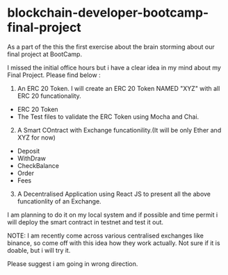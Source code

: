 # blockchain-developer-bootcamp-final-project


As a part of the this the first exercise about the brain storming about our final project at BootCamp. 

I missed the initial office hours but i have a clear idea in my mind about my Final Project. Please find below :

1. An ERC 20 Token. I will create an ERC 20 Token NAMED "XYZ" with all ERC 20 funcationality. 
- ERC 20 Token
- The Test files to validate the ERC Token using Mocha and Chai.  
2. A Smart COntract with Exchange funcationility.(It  will be only Ether and XYZ for now)
-	 Deposit 
-	 WithDraw
-	 CheckBalance
-	 Order
-	 Fees
3. A Decentralised Application using React JS to present all the above funcationlity of an Exchange.


I am planning to do it on my local system and if possible and time permit i will deploy the smart contract in testnet and test it out.


NOTE: I am recently come across various centralised exchanges like binance, so come off with this idea how they work actually. Not sure if it is doable, but i will try it.


Please suggest i am going in wrong direction.